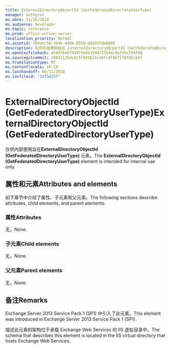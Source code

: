 ```yaml
---
title: ExternalDirectoryObjectId (GetFederatedDirectoryUserType)
manager: sethgros
ms.date: 11/16/2014
ms.audience: Developer
ms.topic: reference
ms.prod: office-online-server
localization_priority: Normal
ms.assetid: 709a5c5b-394b-449b-8550-d05025deb840
description: 仅供内部使用旨在 ExternalDirectoryObjectId (GetFederatedDirectoryUserType) 元素。
ms.openlocfilehash: 4545f6e079297fb0b319d71358ec9af35c759f98
ms.sourcegitcommit: 34041125dc8c5f993b21cebfc4f8b72f0fd2cb6f
ms.translationtype: MT
ms.contentlocale: zh-CN
ms.lasthandoff: 06/11/2018
ms.locfileid: "19754257"
---
```

# <a name="externaldirectoryobjectid-getfederateddirectoryusertype"></a><span data-ttu-id="32e95-103">ExternalDirectoryObjectId (GetFederatedDirectoryUserType)</span><span class="sxs-lookup"><span data-stu-id="32e95-103">ExternalDirectoryObjectId (GetFederatedDirectoryUserType)</span></span>

<span data-ttu-id="32e95-104">仅供内部使用旨在**ExternalDirectoryObjectId (GetFederatedDirectoryUserType)** 元素。</span><span class="sxs-lookup"><span data-stu-id="32e95-104">The **ExternalDirectoryObjectId (GetFederatedDirectoryUserType)** element is intended for internal use only.</span></span> 

## <a name="attributes-and-elements"></a><span data-ttu-id="32e95-105">属性和元素</span><span class="sxs-lookup"><span data-stu-id="32e95-105">Attributes and elements</span></span>

<span data-ttu-id="32e95-106">如下章节中介绍了属性、子元素和父元素。</span><span class="sxs-lookup"><span data-stu-id="32e95-106">The following sections describe attributes, child elements, and parent elements.</span></span>
  
### <a name="attributes"></a><span data-ttu-id="32e95-107">属性</span><span class="sxs-lookup"><span data-stu-id="32e95-107">Attributes</span></span>

<span data-ttu-id="32e95-108">无。</span><span class="sxs-lookup"><span data-stu-id="32e95-108">None.</span></span>
  
### <a name="child-elements"></a><span data-ttu-id="32e95-109">子元素</span><span class="sxs-lookup"><span data-stu-id="32e95-109">Child elements</span></span>

<span data-ttu-id="32e95-110">无。</span><span class="sxs-lookup"><span data-stu-id="32e95-110">None.</span></span>
  
### <a name="parent-elements"></a><span data-ttu-id="32e95-111">父元素</span><span class="sxs-lookup"><span data-stu-id="32e95-111">Parent elements</span></span>

<span data-ttu-id="32e95-112">无。</span><span class="sxs-lookup"><span data-stu-id="32e95-112">None.</span></span>
  
## <a name="remarks"></a><span data-ttu-id="32e95-113">备注</span><span class="sxs-lookup"><span data-stu-id="32e95-113">Remarks</span></span>

<span data-ttu-id="32e95-114">Exchange Server 2013 Service Pack 1 (SP1) 中引入了此元素。</span><span class="sxs-lookup"><span data-stu-id="32e95-114">This element was introduced in Exchange Server 2013 Service Pack 1 (SP1).</span></span>
  
<span data-ttu-id="32e95-115">描述此元素的架构位于承载 Exchange Web Services 的 IIS 虚拟目录中。</span><span class="sxs-lookup"><span data-stu-id="32e95-115">The schema that describes this element is located in the IIS virtual directory that hosts Exchange Web Services.</span></span>
  

